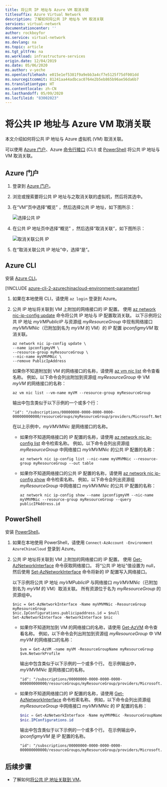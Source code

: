 ```yaml
---
title: 将公共 IP 地址与 Azure VM 取消关联
titlesuffix: Azure Virtual Network
description: 了解如何将公共 IP 地址与 VM 取消关联
services: virtual-network
documentationcenter: ''
author: rockboyfor
ms.service: virtual-network
ms.devlang: na
ms.topic: article
ms.tgt_pltfrm: na
ms.workload: infrastructure-services
origin.date: 12/04/2019
ms.date: 05/06/2020
ms.author: v-yeche
ms.openlocfilehash: e015e1ef5381f9a9ebb3a4cf7e5125f75df001dd
ms.sourcegitcommit: 81241aa44adbcac0764e2b5eb865b96ae56da6b7
ms.translationtype: HT
ms.contentlocale: zh-CN
ms.lasthandoff: 05/09/2020
ms.locfileid: "83002023"
---
```

<!--Verified successfully on portal-->
# <a name="dissociate-a-public-ip-address-from-an-azure-vm"></a>将公共 IP 地址与 Azure VM 取消关联 

本文介绍如何将公共 IP 地址与 Azure 虚拟机 (VM) 取消关联。

可以使用 [Azure 门户](#azure-portal)、Azure [命令行接口](#azure-cli) (CLI) 或 [PowerShell](#powershell) 将公共 IP 地址与 VM 取消关联。

## <a name="azure-portal"></a>Azure 门户

1. 登录到 [Azure 门户](https://portal.azure.cn)。
2. 浏览或搜索要将公共 IP 地址与之取消关联的虚拟机，然后将其选中。
3. 在“VM”页中选择“概览”  ，然后选择公共 IP 地址，如下图所示：

    ![选择公共 IP](./media/remove-public-ip-address/remove-public-ip-address-2.png)

4. 在公共 IP 地址页中选择“概览”  ，然后选择“取消关联”，如下图所示： 

    ![取消关联公共 IP](./media/remove-public-ip-address/remove-public-ip-address-3.png)

5. 在“取消关联公共 IP 地址”中，选择“是”。  

## <a name="azure-cli"></a>Azure CLI

安装 [Azure CLI](https://docs.azure.cn/cli/install-azure-cli?toc=%2fvirtual-network%2ftoc.json?view=azure-cli-latest)。

<!--Not Available on , or use the Azure Cloud Shell-->
<!--Not Available on  The Azure Cloud Shell is a free Bash shell that you can run directly within the Azure portal. It has the Azure CLI preinstalled and configured to use with your account. Select the **Try it** button in the CLI commands that follow. Selecting **Try it** invokes a Cloud Shell that you can sign in to your Azure account with.-->

[!INCLUDE [azure-cli-2-azurechinacloud-environment-parameter](../../includes/azure-cli-2-azurechinacloud-environment-parameter.md)]

1. 如果在本地使用 CLI，请使用 `az login` 登录到 Azure。

    <!--Not Available on in Bash-->
    
2. 公共 IP 地址将关联到 VM 上附加的网络接口的 IP 配置。 使用 [az network nic-ip-config update](https://docs.azure.cn/cli/network/nic/ip-config?view=azure-cli-latest#az-network-nic-ip-config-update) 命令将公共 IP 地址与 IP 配置取消关联。 以下示例将公共 IP 地址 *myVMPublicIP* 与资源组 *myResourceGroup* 中现有网络接口 *myVMVMNic*（已附加到名为 *myVM* 的 VM）的 IP 配置 *ipconfigmyVM* 取消关联。

    ```azurecli
    az network nic ip-config update \
    --name ipconfigmyVM \
    --resource-group myResourceGroup \
    --nic-name myVMVMNic \
    --remove PublicIpAddress
    ```

    如果你不知道附加到 VM 的网络接口的名称，请使用 [az vm nic list](https://docs.azure.cn/cli/vm/nic?view=azure-cli-latest#az-vm-nic-list) 命令查看名称。 例如，以下命令会列出附加到资源组 *myResourceGroup* 中 VM *myVM* 的网络接口的名称：

    ```azurecli
    az vm nic list --vm-name myVM --resource-group myResourceGroup
    ```

    输出中包含类似于以下示例的一个或多个行：
    
    ```
    "id": "/subscriptions/00000000-0000-0000-0000-000000000000/resourceGroups/myResourceGroup/providers/Microsoft.Network/networkInterfaces/myVMVMNic",
    ```

    在以上示例中，*myVMVMNic* 是网络接口的名称。

   - 如果你不知道网络接口的 IP 配置的名称，请使用 [az network nic ip-config list](https://docs.azure.cn/cli/network/nic/ip-config?view=azure-cli-latest#az-network-nic-ip-config-list) 命令检索名称。 例如，以下命令会列出资源组 *myResourceGroup* 中网络接口 *myVMVMNic* 的公共 IP 配置的名称：

     ```azurecli
     az network nic ip-config list --nic-name myVMVMNic --resource-group myResourceGroup --out table
     ```

   - 如果你不知道网络接口的公共 IP 配置的名称，请使用 [az network nic ip-config show](https://docs.azure.cn/cli/network/nic/ip-config?view=azure-cli-latest#az-network-nic-ip-config-show) 命令检索名称。 例如，以下命令会列出资源组 *myResourceGroup* 中网络接口 *myVMVMNic* 的公共 IP 配置的名称：

     ```azurecli
     az network nic ip-config show --name ipconfigmyVM --nic-name myVMVMNic --resource-group myResourceGroup --query publicIPAddress.id
     ```

## <a name="powershell"></a>PowerShell

安装 [PowerShell](https://docs.microsoft.com/powershell/azure/install-az-ps)。

<!--Not Available on , or use the Azure Cloud Shell-->
<!--Not Available on  The Azure Cloud Shell is a free Bash shell that you can run directly within the Azure portal. It has the Azure CLI preinstalled and configured to use with your account. Select the **Try it** button in the CLI commands that follow. Selecting **Try it** invokes a Cloud Shell that you can sign in to your Azure account with.-->

1. 如果在本地使用 PowerShell，请使用 `Connect-AzAccount -Environment AzureChinaCloud` 登录到 Azure。
2. 公共 IP 地址将关联到 VM 上附加的网络接口的 IP 配置。 使用 [Get-AzNetworkInterface](https://docs.microsoft.com/powershell/module/Az.Network/Get-AzNetworkInterface) 命令获取网络接口。 将“公共 IP 地址”值设置为 null，然后使用 [Set-AzNetworkInterface](https://docs.microsoft.com/powershell/module/Az.Network/Set-AzNetworkInterface) 命令将新的 IP 配置写入网络接口。

    以下示例将公共 IP 地址 *myVMPublicIP* 与网络接口 *myVMVMNic*（已附加到名为 *myVM* 的 VM）取消关联。 所有资源位于名为 *myResourceGroup* 的资源组中。

    ```azurepowershell
    $nic = Get-AzNetworkInterface -Name myVMVMNic -ResourceGroup myResourceGroup
    $nic.IpConfigurations.publicipaddress.id = $null
    Set-AzNetworkInterface -NetworkInterface $nic
    ```

    - 如果你不知道附加到 VM 的网络接口的名称，请使用 [Get-AzVM](https://docs.microsoft.com/powershell/module/Az.Compute/Get-AzVM) 命令查看名称。 例如，以下命令会列出附加到资源组 *myResourceGroup* 中 VM *myVM* 的网络接口的名称：

        ```azurepowershell
        $vm = Get-AzVM -name myVM -ResourceGroupName myResourceGroup
        $vm.NetworkProfile
        ```

         输出中包含类似于以下示例的一个或多个行。 在示例输出中，*myVMVMNic* 是网络接口的名称。

         ```
         "id": "/subscriptions/00000000-0000-0000-0000-000000000000/resourceGroups/myResourceGroup/providers/Microsoft.Network/networkInterfaces/myVMVMNic",
         ```

    - 如果你不知道网络接口的 IP 配置的名称，请使用 [Get-AzNetworkInterface](https://docs.microsoft.com/powershell/module/Az.Network/Get-AzNetworkInterface) 命令检索名称。 例如，以下命令会列出资源组 *myResourceGroup* 中网络接口 *myVMVMNic* 的 IP 配置的名称：

        ```powershell
        $nic = Get-AzNetworkInterface -Name myVMVMNic -ResourceGroupName myResourceGroup
        $nic.IPConfigurations.id
        ```

        输出中包含类似于以下示例的一个或多个行。 在示例输出中，*ipconfigmyVM* 是 IP 配置的名称。

        ```
        "id": "/subscriptions/00000000-0000-0000-0000-000000000000/resourceGroups/myResourceGroup/providers/Microsoft.Network/networkInterfaces/myVMVMNic/ipConfigurations/ipconfigmyVM"
        ```

## <a name="next-steps"></a>后续步骤

- 了解如何[将公共 IP 地址关联到 VM](associate-public-ip-address-vm.md)。

<!-- Update_Description: new article about remove public ip address vm -->
<!--NEW.date: 01/13/2020-->